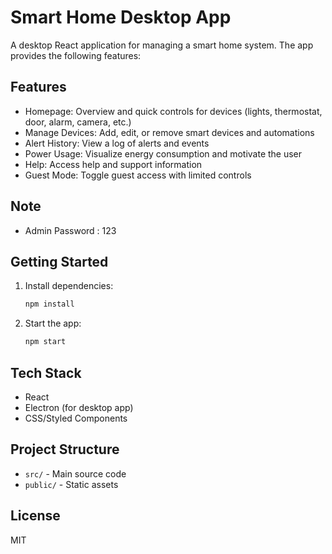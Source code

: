 # Smart Home Desktop App

A desktop React application for managing a smart home system. The app provides the following features:

## Features
- Homepage: Overview and quick controls for devices (lights, thermostat, door, alarm, camera, etc.)
- Manage Devices: Add, edit, or remove smart devices and automations
- Alert History: View a log of alerts and events
- Power Usage: Visualize energy consumption and motivate the user
- Help: Access help and support information
- Guest Mode: Toggle guest access with limited controls 

## Note
- Admin Password : 123

## Getting Started

1. Install dependencies:
   ```bash
   npm install
   ```
2. Start the app:
   ```bash
   npm start
   ```

## Tech Stack
- React
- Electron (for desktop app)
- CSS/Styled Components

## Project Structure
- `src/` - Main source code
- `public/` - Static assets

## License
MIT 
